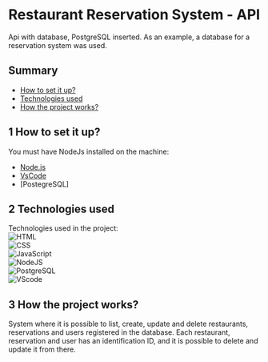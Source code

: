 # Restaurant Reservation System - API

Api with database, PostgreSQL inserted. As an example, a database for a reservation system was used.

## Summary
- [How to set it up?](#1-how-to-set-it-up)
- [Technologies used](#2-technologies-used)
- [How the project works?](#3-how-the-project-works)

## 1 How to set it up?
You must have NodeJs installed on the machine:
- [Node.js](https://github.com/nodejs/node)
- [VsCode](https://github.com/microsoft/vscode)
- [PostegreSQL]

## 2 Technologies used 
Technologies used in the project: </br>
![HTML](https://img.shields.io/badge/HTML5-E34F26?style=for-the-badge&logo=html5&logoColor=white)&nbsp; </br>
![CSS](https://img.shields.io/badge/CSS3-1572B6?style=for-the-badge&logo=css3&logoColor=white)&nbsp; </br>
![JavaScript](https://img.shields.io/badge/JavaScript-F7DF1E?style=for-the-badge&logo=javascript&logoColor=black)&nbsp; </br>
![NodeJS](https://img.shields.io/badge/Node%20js-339933?style=for-the-badge&logo=nodedotjs&logoColor=white)&nbsp; </br>
![PostgreSQL](https://img.shields.io/badge/PostgreSQL-316192?style=for-the-badge&logo=postgresql&logoColor=white)&nbsp; </br>
![VScode](https://img.shields.io/badge/vscode-4285F4?style=for-the-badge&logo=vscode&logoColor=white)&nbsp; </br>

## 3 How the project works?
System where it is possible to list, create, update and delete restaurants, reservations and users registered in the database. Each restaurant, reservation and user has an identification ID, and it is possible to delete and update it from there.
